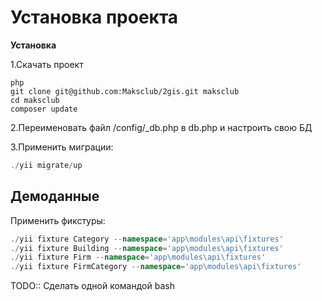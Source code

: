 # Установка проекта

**Установка**

1.Скачать проект
```
php
git clone git@github.com:Maksclub/2gis.git maksclub
cd maksclub
composer update
```
2.Переименовать файл /config/_db.php в db.php и настроить свою БД

3.Применить миграции:
```php
./yii migrate/up
```


## Демоданные
Применить фикстуры:
```php
./yii fixture Category --namespace='app\modules\api\fixtures'
./yii fixture Building --namespace='app\modules\api\fixtures'
./yii fixture Firm --namespace='app\modules\api\fixtures'
./yii fixture FirmCategory --namespace='app\modules\api\fixtures'

```
TODO:: Сделать одной командой bash


